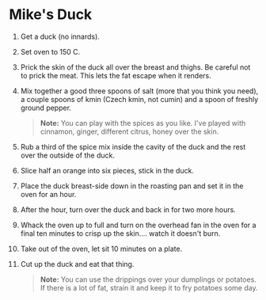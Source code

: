 # Mike's Duck

1. Get a duck (no innards).

2. Set oven to 150 C.

3. Prick the skin of the duck all over the breast and thighs. Be careful not to prick the meat. This lets the fat escape when it renders.

4. Mix together a good three spoons of salt (more that you think you need), a couple spoons of kmin (Czech kmin, not cumin) and a spoon of freshly ground pepper.

   > **Note:** You can play with the spices as you like. I've played with cinnamon, ginger, different citrus, honey over the skin.

5. Rub a third of the spice mix inside the cavity of the duck and the rest over the outside of the duck.

6. Slice half an orange into six pieces, stick in the duck.

7. Place the duck breast-side down in the roasting pan and set it in the oven for an hour.

8. After the hour, turn over the duck and back in for two more hours.

9. Whack the oven up to full and turn on the overhead fan in the oven for a final ten minutes to crisp up the skin.... watch it doesn't burn.

10. Take out of the oven, let sit 10 minutes on a plate.

11. Cut up the duck and eat that thing.

    > **Note:** You can use the drippings over your dumplings or potatoes. If there is a lot of fat, strain it and keep it to fry potatoes some day.

    
